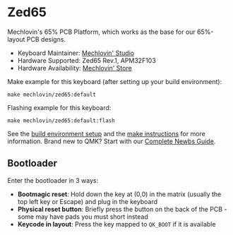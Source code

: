 # Zed65

Mechlovin's 65% PCB Platform, which works as the base for our 65%-layout PCB designs. 

* Keyboard Maintainer: [Mechlovin' Studio](https://github.com/mechlovin)
* Hardware Supported: Zed65 Rev.1, APM32F103
* Hardware Availability: [Mechlovin' Store](https://mechlovin.studio/)

Make example for this keyboard (after setting up your build environment):

    make mechlovin/zed65:default

Flashing example for this keyboard:

    make mechlovin/zed65:default:flash

See the [build environment setup](https://docs.qmk.fm/#/getting_started_build_tools) and the [make instructions](https://docs.qmk.fm/#/getting_started_make_guide) for more information. Brand new to QMK? Start with our [Complete Newbs Guide](https://docs.qmk.fm/#/newbs).

## Bootloader

Enter the bootloader in 3 ways:

* **Bootmagic reset**: Hold down the key at (0,0) in the matrix (usually the top left key or Escape) and plug in the keyboard
* **Physical reset button**: Briefly press the button on the back of the PCB - some may have pads you must short instead
* **Keycode in layout**: Press the key mapped to `QK_BOOT` if it is available
